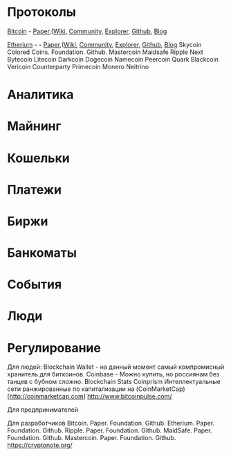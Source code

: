 # Протоколы
[Bitcoin](https://bitcoin.org/en/) - [Paper](https://bitcoin.org/bitcoin.pdf),([Wiki](https://en.bitcoin.it/wiki/Main_Page), [Community](https://bitcoinfoundation.org/forum/), [Explorer](https://blockchain.info/), [Github](https://github.com/bitcoin), [Blog](https://bitcoinfoundation.org/blog/)

[Etherium](https://www.ethereum.org/) - - [Paper](https://bitcoin.org/bitcoin.pdf),([Wiki](https://en.bitcoin.it/wiki/Main_Page), [Community](https://bitcoinfoundation.org/forum/), [Explorer](https://blockchain.info/), [Github](https://github.com/bitcoin), [Blog](https://bitcoinfoundation.org/blog/)
Skycoin
Colored Coins. Foundation. Github.
Mastercoin
Maidsafe
Ripple
Next
Bytecoin
Litecoin
Darkcoin
Dogecoin
Namecoin
Peercoin
Quark
Blackcoin
Vericoin
Counterparty
Primecoin
Monero 
Neitrino


# Аналитика


# Майнинг

# Кошельки

# Платежи

# Биржи

# Банкоматы

# События

# Люди

# Регулирование



Для людей:
Blockchain Wallet - на данный момент самый компромисный хранитель для биткоинов.
Coinbase - Можно купить, но россиянам без танцев с бубном сложно.
Blockchain Stats
Coinprism
Интеллектуальные сети ранжированные по капитализации на (CoinMarketCap)[http://coinmarketcap.com]
http://www.bitcoinpulse.com/

Для предпринимателей

Для разработчиков
Bitcoin. Paper. Foundation. Github. 
Etherium. Paper. Foundation. Github.
Ripple. Paper. Foundation. Github.
MaidSafe. Paper. Foundation. Github.
Mastercoin. Paper. Foundation. Github.
https://cryptonote.org/

